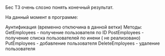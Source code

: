 Бес ТЗ очень слозно понять конечный результат.

На данный момент в программе:

Аунтификация (временно отключина в данной ветки)
Методы:
GetEmployees - получение пользователя по ID
PostEmployees - получение списка пользователей по инени ( не реализовано)
PutEmployees - добавление пользователя
DeleteEmployees - удаление пользователя